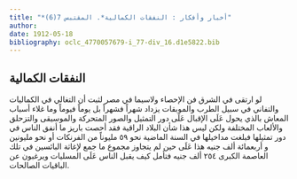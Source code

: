 ```yaml
---
title: "*أخبار وأفكار : النفقات الكمالية*. المقتبس 7(6)"
author: 
date: 1912-05-18
bibliography: oclc_4770057679-i_77-div_16.d1e5822.bib
---
```




##  النفقات الكمالية 


 لو ارتقى في الشرق فن الإحصاء ولاسيما في مصر لثبت أن التغالي في الكماليات والتفاني   في سبيل الطرب والموبقات يزداد شهراً فشهراً بل يوماً فيوماً وما غلاء أسباب المعاش بالذي يحول عَلَى الإقبال عَلَى دور التمثيل والصور المتحركة والموسيقى والتزحلق والألعاب المختلفة ولكن ليس هذا شأن البلاد الراقية فقد أحصت باريز ما أنفق الناس في دور تمثيلها فبلغت مداخيلها في السنة الماضية نحو  ٥٩  مليوناً من الفرنكات أو نحو مليونين و  أربعمائة  ألف  جنيه هذا عَلَى حين لم يتجاوز مجموع ما جمع لإغاثة البائسين في تلك العاصمة الكبرى  ٢٥٤  ألف  جنيه فتأمل كيف يقبل الناس عَلَى المسليات ويرغبون عن الباقيات الصالحات. 
